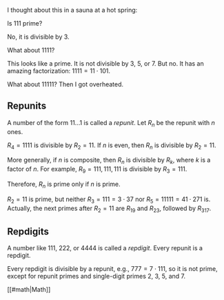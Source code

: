 I thought about this in a sauna at a hot spring:

Is 111 prime?

No, it is divisible by 3.

What about 1111?

This looks like a prime. It is not divisible by 3, 5, or 7. But no. It has an amazing factorization: $1111 = 11 \cdot 101$.

What about 11111? Then I got overheated.

## Repunits

A number of the form $11...1$ is called a <dfn>repunit</dfn>. Let $R_n$ be the repunit with $n$ ones.

$R_4 = 1111$ is divisible by $R_2 = 11$. If $n$ is even, then $R_n$ is divisible by $R_2 = 11$.

More generally, if $n$ is composite, then $R_n$ is divisible by $R_k$, where $k$ is a factor of $n$. For example, $R_9 = 111,111,111$ is divisible by $R_3 = 111$.

Therefore, $R_n$ is prime only if $n$ is prime.

$R_2 = 11$ is prime, but neither $R_3 = 111 = 3 \cdot 37$ nor $R_5 = 11111 = 41 \cdot 271$ is. Actually, the next primes after $R_2 = 11$ are $R_{19}$ and $R_{23}$, followed by $R_{317}$.

## Repdigits

A number like 111, 222, or 4444 is called a <dfn>repdigit</dfn>. Every repunit is a repdigit.

Every repdigit is divisible by a repunit, e.g., $777 = 7 \cdot 111$, so it is not prime, except for repunit primes and single-digit primes 2, 3, 5, and 7.

[[#math|Math]]
